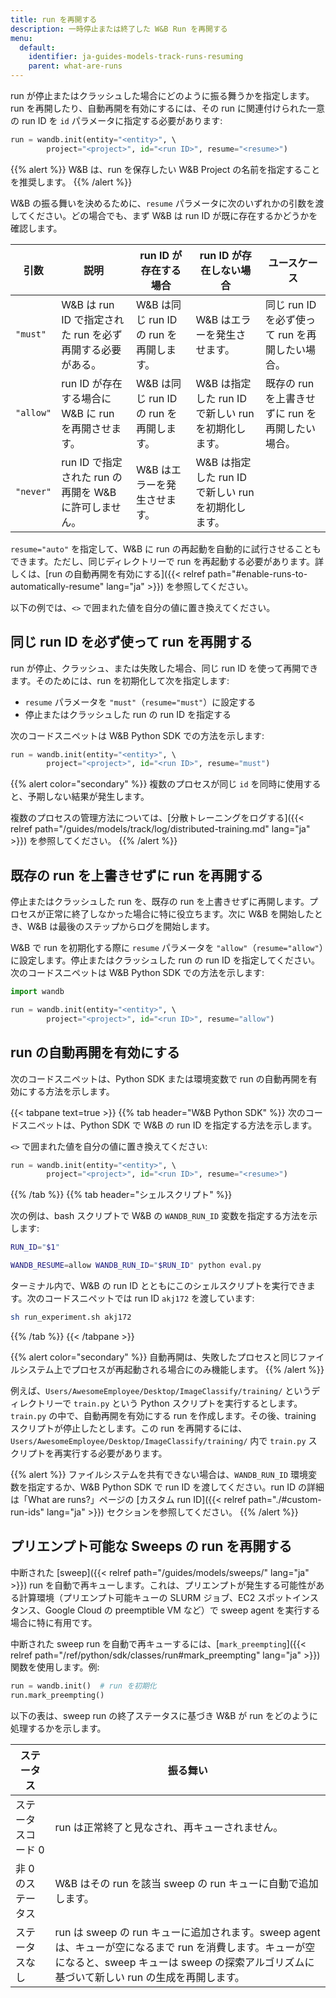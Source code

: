 ```yaml
---
title: run を再開する
description: 一時停止または終了した W&B Run を再開する
menu:
  default:
    identifier: ja-guides-models-track-runs-resuming
    parent: what-are-runs
---
```


run が停止またはクラッシュした場合にどのように振る舞うかを指定します。run を再開したり、自動再開を有効にするには、その run に関連付けられた一意の run ID を `id` パラメータに指定する必要があります:

```python
run = wandb.init(entity="<entity>", \ 
        project="<project>", id="<run ID>", resume="<resume>")
```

{{% alert %}}
W&B は、run を保存したい W&B Project の名前を指定することを推奨します。
{{% /alert %}}

W&B の振る舞いを決めるために、`resume` パラメータに次のいずれかの引数を渡してください。どの場合でも、まず W&B は run ID が既に存在するかどうかを確認します。 

|引数 | 説明 | run ID が存在する場合 | run ID が存在しない場合 | ユースケース |
| --- | --- | -- | --| -- |
| `"must"` | W&B は run ID で指定された run を必ず再開する必要がある。 | W&B は同じ run ID の run を再開します。 | W&B はエラーを発生させます。 | 同じ run ID を必ず使って run を再開したい場合。 |
| `"allow"`| run ID が存在する場合に W&B に run を再開させます。 | W&B は同じ run ID の run を再開します。 | W&B は指定した run ID で新しい run を初期化します。 | 既存の run を上書きせずに run を再開したい場合。 |
| `"never"`| run ID で指定された run の再開を W&B に許可しません。 | W&B はエラーを発生させます。 | W&B は指定した run ID で新しい run を初期化します。 | |




`resume="auto"` を指定して、W&B に run の再起動を自動的に試行させることもできます。ただし、同じディレクトリーで run を再起動する必要があります。詳しくは、[run の自動再開を有効にする]({{< relref path="#enable-runs-to-automatically-resume" lang="ja" >}}) を参照してください。

以下の例では、`<>` で囲まれた値を自分の値に置き換えてください。

## 同じ run ID を必ず使って run を再開する
run が停止、クラッシュ、または失敗した場合、同じ run ID を使って再開できます。そのためには、run を初期化して次を指定します:

* `resume` パラメータを `"must"`（`resume="must"`）に設定する 
* 停止またはクラッシュした run の run ID を指定する




次のコードスニペットは W&B Python SDK での方法を示します:

```python
run = wandb.init(entity="<entity>", \ 
        project="<project>", id="<run ID>", resume="must")
```

{{% alert color="secondary" %}}
複数のプロセスが同じ `id` を同時に使用すると、予期しない結果が発生します。 


複数のプロセスの管理方法については、[分散トレーニングをログする]({{< relref path="/guides/models/track/log/distributed-training.md" lang="ja" >}}) を参照してください。 
{{% /alert %}}

## 既存の run を上書きせずに run を再開する
停止またはクラッシュした run を、既存の run を上書きせずに再開します。プロセスが正常に終了しなかった場合に特に役立ちます。次に W&B を開始したとき、W&B は最後のステップからログを開始します。

W&B で run を初期化する際に `resume` パラメータを `"allow"`（`resume="allow"`）に設定します。停止またはクラッシュした run の run ID を指定してください。次のコードスニペットは W&B Python SDK での方法を示します:

```python
import wandb

run = wandb.init(entity="<entity>", \ 
        project="<project>", id="<run ID>", resume="allow")
```


## run の自動再開を有効にする 
次のコードスニペットは、Python SDK または環境変数で run の自動再開を有効にする方法を示します。 

{{< tabpane text=true >}}
  {{% tab header="W&B Python SDK" %}}
次のコードスニペットは、Python SDK で W&B の run ID を指定する方法を示します。 

`<>` で囲まれた値を自分の値に置き換えてください:

```python
run = wandb.init(entity="<entity>", \ 
        project="<project>", id="<run ID>", resume="<resume>")
```  
  {{% /tab %}}
  {{% tab header="シェルスクリプト" %}}

次の例は、bash スクリプトで W&B の `WANDB_RUN_ID` 変数を指定する方法を示します: 

```bash title="run_experiment.sh"
RUN_ID="$1"

WANDB_RESUME=allow WANDB_RUN_ID="$RUN_ID" python eval.py
```
ターミナル内で、W&B の run ID とともにこのシェルスクリプトを実行できます。次のコードスニペットでは run ID `akj172` を渡しています: 

```bash
sh run_experiment.sh akj172 
```

{{% /tab %}}
{{< /tabpane >}}


{{% alert color="secondary" %}}
自動再開は、失敗したプロセスと同じファイルシステム上でプロセスが再起動される場合にのみ機能します。 
{{% /alert %}}


例えば、`Users/AwesomeEmployee/Desktop/ImageClassify/training/` というディレクトリーで `train.py` という Python スクリプトを実行するとします。`train.py` の中で、自動再開を有効にする run を作成します。その後、training スクリプトが停止したとします。この run を再開するには、`Users/AwesomeEmployee/Desktop/ImageClassify/training/` 内で `train.py` スクリプトを再実行する必要があります。


{{% alert %}}
ファイルシステムを共有できない場合は、`WANDB_RUN_ID` 環境変数を指定するか、W&B Python SDK で run ID を渡してください。run ID の詳細は「What are runs?」ページの [カスタム run ID]({{< relref path="./#custom-run-ids" lang="ja" >}}) セクションを参照してください。
{{% /alert %}}





## プリエンプト可能な Sweeps の run を再開する
中断された [sweep]({{< relref path="/guides/models/sweeps/" lang="ja" >}}) run を自動で再キューします。これは、プリエンプトが発生する可能性がある計算環境（プリエンプト可能キューの SLURM ジョブ、EC2 スポットインスタンス、Google Cloud の preemptible VM など）で sweep agent を実行する場合に特に有用です。

中断された sweep run を自動で再キューするには、[`mark_preempting`]({{< relref path="/ref/python/sdk/classes/run#mark_preempting" lang="ja" >}}) 関数を使用します。例:

```python
run = wandb.init()  # run を初期化
run.mark_preempting()
```
以下の表は、sweep run の終了ステータスに基づき W&B が run をどのように処理するかを示します。

|ステータス| 振る舞い |
|------| ---------|
|ステータスコード 0| run は正常終了と見なされ、再キューされません。  |
|非 0 のステータス| W&B はその run を該当 sweep の run キューに自動で追加します。|
|ステータスなし| run は sweep の run キューに追加されます。sweep agent は、キューが空になるまで run を消費します。キューが空になると、sweep キューは sweep の探索アルゴリズムに基づいて新しい run の生成を再開します。|